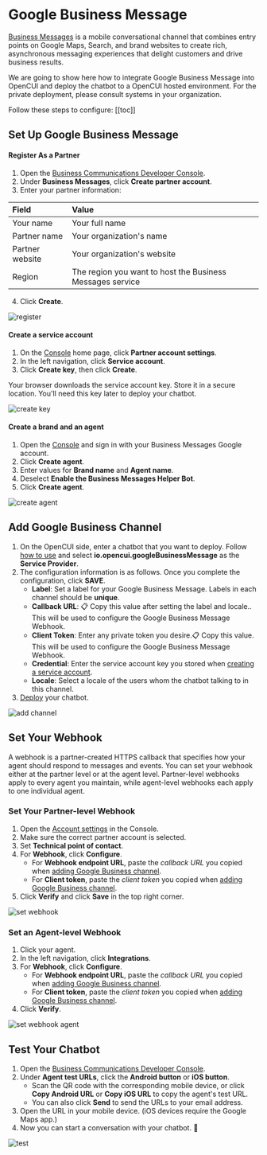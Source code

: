 # Google Business Message
[Business Messages](https://developers.google.com/business-communications/business-messages) is a mobile conversational channel that combines entry points on Google Maps, Search, and brand websites to create rich, asynchronous messaging experiences that delight customers and drive business results.

We are going to show here how to integrate Google Business Message into OpenCUI and deploy the chatbot to a OpenCUI hosted environment. For the private deployment, please consult systems in your organization.

Follow these steps to configure:
[[toc]]

## Set Up Google Business Message

#### Register As a Partner

1. Open the [Business Communications Developer Console](https://business-communications.cloud.google.com/?utm_source=/business-communications/business-messages/guides/quickstarts/echo-agent&utm_medium=devsite&utm_campaign=business-messages).
2. Under **Business Messages**, click **Create partner account**.
3. Enter your partner information:

| Field           | Value                                                     |   
|:----------------|:----------------------------------------------------------|
| Your name       | Your full name                                            |
| Partner name    | Your organization's name                                  |
| Partner website | Your organization's website                               |
| Region          | The region you want to host the Business Messages service |

4. Click **Create**.

![register](/images/channelConfig/googlebusiness/register.png)

#### Create a service account

1. On the [Console](https://business-communications.cloud.google.com/?utm_source=/business-communications/business-messages/guides/quickstarts/echo-agent&utm_medium=devsite&utm_campaign=business-messages) home page, click **Partner account settings**.
2. In the left navigation, click **Service account**.
3. Click **Create key**, then click **Create**.

Your browser downloads the service account key. Store it in a secure location. You'll need this key later to deploy your chatbot.

![create key](/images/channelConfig/googlebusiness/create-key.png)

#### Create a brand and an agent

1. Open the [Console](https://business-communications.cloud.google.com/?utm_source=/business-communications/business-messages/guides/quickstarts/echo-agent&utm_medium=devsite&utm_campaign=business-messages) and sign in with your Business Messages Google account.
2. Click **Create agent**.
3. Enter values for **Brand name** and **Agent name**.
4. Deselect **Enable the Business Messages Helper Bot**.
5. Click **Create agent**.

![create agent](/images/channelConfig/googlebusiness/create-agent.png)

## Add Google Business Channel

1. On the OpenCUI side, enter a chatbot that you want to deploy. Follow [how to use](./overview.md/#how-to-use) and select **io.opencui.googleBusinessMessage** as the **Service Provider**.
2. The configuration information is as follows. Once you complete the configuration, click **SAVE**.
    - **Label**: Set a label for your Google Business Message. Labels in each channel should be **unique**.
    - **Callback URL**: :clipboard: Copy this value after setting the label and locale.. This will be used to configure the Google Business Message Webhook.  
    - **Client Token**: Enter any private token you desire.:clipboard: Copy this value. This will be used to configure the Google Business Message Webhook. 
    - **Credential**: Enter the service account key you stored when [creating a service account](#create-a-service-account).
    - **Locale**: Select a locale of the users whom the chatbot talking to in this channel.
3. [Deploy](../platform/deployment.md) your chatbot.

![add channel](/images/channelConfig/googlebusiness/add-channel.png)

## Set Your Webhook
A webhook is a partner-created HTTPS callback that specifies how your agent should respond to messages and events. You can set your webhook either at the partner level or at the agent level. Partner-level webhooks apply to every agent you maintain, while agent-level webhooks each apply to one individual agent.

### Set Your Partner-level Webhook
1. Open the [Account settings](https://business-communications.cloud.google.com/console/partner/settings?utm_source=/business-communications/business-messages/guides/quickstarts/echo-agent&utm_medium=devsite&utm_campaign=business-messages) in the Console.
2. Make sure the correct partner account is selected.
3. Set **Technical point of contact**.
4. For **Webhook**, click **Configure**.
    - For **Webhook endpoint URL**, paste the *callback URL* you copied when [adding Google Business channel](#add-google-business-channel).
    - For **Client token**, paste the *client token* you copied when [adding Google Business channel](#add-google-business-channel).
5. Click **Verify** and click **Save** in the top right corner.

![set webhook](/images/channelConfig/googlebusiness/set-webhook.png)

### Set an Agent-level Webhook
1. Click your agent.
2. In the left navigation, click **Integrations**.
3. For **Webhook**, click **Configure**.
    - For **Webhook endpoint URL**, paste the *callback URL* you copied when [adding Google Business channel](#add-google-business-channel).
    - For **Client token**, paste the *client token* you copied when [adding Google Business channel](#add-google-business-channel).
4. Click **Verify**.

![set webhook agent](/images/channelConfig/googlebusiness/set-webhook-agent.png)

## Test Your Chatbot
1. Open the [Business Communications Developer Console](https://business-communications.cloud.google.com/?utm_source=/business-communications/business-messages/guides/quickstarts/echo-agent&utm_medium=devsite&utm_campaign=business-messages).
2. Under **Agent test URLs**, click the **Android button** or **iOS button**.
    - Scan the QR code with the corresponding mobile device, or click **Copy Android URL** or **Copy iOS URL** to copy the agent's test URL.
    - You can also click **Send** to send the URLs to your email address.
3. Open the URL in your mobile device. (iOS devices require the Google Maps app.) 
4. Now you can start a conversation with your chatbot. :tada:

![test](/images/channelConfig/googlebusiness/test.png)